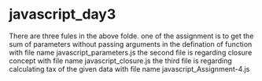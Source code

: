 # javascript_day3
There are three fules in the above folde.
one of the assignment is to get the sum of parameters without passing arguments in the defination of function with file name javascript_parameters.js
the second file is regarding closure concept with file name javascript_closure.js
the third file is regarding calculating tax of the given data with file name javascript_Assignment-4.js
